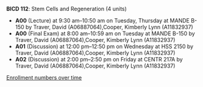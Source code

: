 **BICD 112**: Stem Cells and Regeneration (4 units)

- **A00** (Lecture) at 9:30 am–10:50 am on Tuesday, Thursday at MANDE B-150 by Traver, David (A06887064),Cooper, Kimberly Lynn (A11832937)
- **A00** (Final Exam) at 8:00 am–10:59 am on Tuesday at MANDE B-150 by Traver, David (A06887064),Cooper, Kimberly Lynn (A11832937)
- **A01** (Discussion) at 12:00 pm–12:50 pm on Wednesday at HSS 2150 by Traver, David (A06887064),Cooper, Kimberly Lynn (A11832937)
- **A02** (Discussion) at 2:00 pm–2:50 pm on Friday at CENTR 217A by Traver, David (A06887064),Cooper, Kimberly Lynn (A11832937)

[Enrollment numbers over time](./BICD112.tsv)
